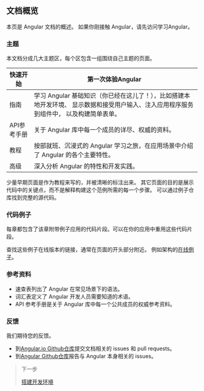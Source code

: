 ## 文档概览

本页是 Angular 文档的概述。 如果你刚接触 Angular，请先访问学习Angular。

### 主题
本文档分成几大主题区，每个区包含一组围绕自己主题的页面。

|快速开始|第一次体验Angular|
|------|------|
|指南|学习 Angular 基础知识（你已经在这儿了！），比如搭建本地开发环境、 显示数据和接受用户输入、注入应用程序服务到组件中， 以及构建简单表单。|
|API参考手册|关于 Angular 库中每一个成员的详尽、权威的资料。|
|教程|按部就班、沉浸式的 Angular 学习之旅，在应用场景中介绍了 Angular 的各个主要特性。|
|高级|深入分析 Angular 的特性和开发实践。|

少量早期页面是作为教程来写的，并被清晰的标注出来。 其它页面的目的是展示代码中的关键点，而不是解释构建这个范例所需的每一个步骤。 可以通过例子仓库找到完整的源代码。

### 代码例子

每章都包含了该章附带例子应用的代码片段。可以在你的应用中重用这些代码片段。

查找这些例子在线版本的链接，通常在页面的开头部分附近。 例如架构的[在线例子](https://github.com/angular-examples/architecture)。

### 参考资料
* 速查表列出了 Angular 在常见场景下的语法。
* 词汇表定义了 Angular 开发人员需要知道的术语。
* API 参考手册是关于 Angular 库中每一个公共成员的权威参考资料。

### 反馈
我们期待您的反馈。

* 到[Angular.io Github仓库](https://github.com/angular/angular.io)提交文档相关的 issues 和 pull requests。
* 到[Angular Github仓库](https://github.com/dart-lang/angular2)报告与 Angular 本身相关的  issues。

> 下一步
>
> [搭建开发环境](./搭建开发环境.md)
